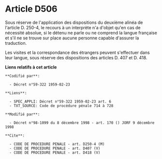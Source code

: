 # Article D506

Sous réserve de l'application des dispositions du deuxième alinéa de l'article D. 250-4, le recours à un interprète n'a
d'objet qu'en cas de nécessité absolue, si le détenu ne parle ou ne comprend la langue française et s'il ne se trouve sur
place aucune personne capable d'assurer la traduction.

Les visites et la correspondance des étrangers peuvent s'effectuer dans leur langue, sous réserve des dispositions des
articles D. 407 et D. 418.

**Liens relatifs à cet article**

	**Codifié par**:

	  - Décret n°59-322 1959-02-23

	**Liens**:

	  - SPEC_APPLI: Décret n°59-322 1959-02-23 art. 6
	  - TXT_SOURCE: Code de procédure pénale 714 à 728

	**Modifié par**:

	  - Décret n°98-1099 du 8 décembre 1998 - art. 170 () JORF 9 décembre 1998

	**Cite**:

	  - CODE DE PROCEDURE PENALE - art. D250-4 (M)
	  - CODE DE PROCEDURE PENALE - art. D407 (V)
	  - CODE DE PROCEDURE PENALE - art. D418 (V)
